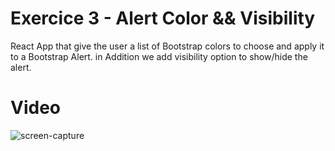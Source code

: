 # Exercice 3 - Alert Color && Visibility
React App that give the user a list of Bootstrap colors to choose and apply it to a Bootstrap Alert. in Addition we add visibility option to show/hide the alert.
# Video
![screen-capture](https://github.com/abed-ctrl/Alert-Color-and-Visibility/assets/56613673/de7b80c8-22a2-41bf-9257-4723544bf1d0)

